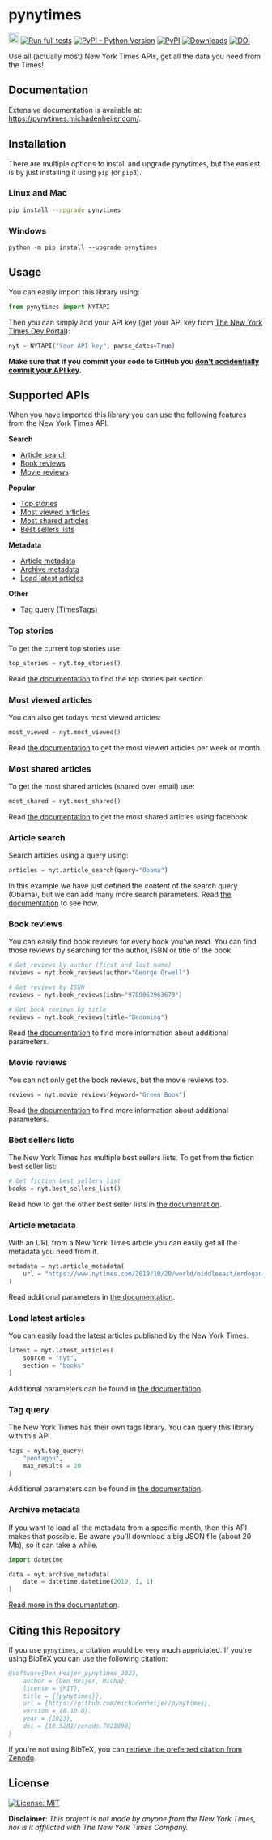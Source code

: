 # pynytimes

[<img src="https://raw.githubusercontent.com/michadenheijer/pynytimes/main/.github/poweredby_nytimes.png" height="20px">](https://developer.nytimes.com/) [![Run full tests](https://github.com/michadenheijer/pynytimes/actions/workflows/python-full-tests.yaml/badge.svg)](https://github.com/michadenheijer/pynytimes/actions/workflows/python-full-tests.yaml)
[![PyPI - Python Version](https://img.shields.io/pypi/pyversions/pynytimes)](https://pypi.org/project/pynytimes/) [![PyPI](https://img.shields.io/pypi/v/pynytimes)](https://pypi.org/project/pynytimes/) [![Downloads](https://pepy.tech/badge/pynytimes)](https://pepy.tech/project/pynytimes) [![DOI](https://zenodo.org/badge/216087297.svg)](https://zenodo.org/badge/latestdoi/216087297)

Use all (actually most) New York Times APIs, get all the data you need from the Times!

## Documentation

Extensive documentation is available at: https://pynytimes.michadenheijer.com/.

## Installation

There are multiple options to install and upgrade pynytimes, but the easiest is by just installing it using ```pip``` (or ```pip3```).
### Linux and Mac

```bash
pip install --upgrade pynytimes
```

### Windows

```shell
python -m pip install --upgrade pynytimes
```

## Usage

You can easily import this library using:

```python
from pynytimes import NYTAPI
```

Then you can simply add your API key (get your API key from [The New York Times Dev Portal](https://developer.nytimes.com/)):

```python
nyt = NYTAPI("Your API key", parse_dates=True)
```

**Make sure that if you commit your code to GitHub you [don't accidentially commit your API key](https://towardsdatascience.com/how-to-hide-your-api-keys-in-python-fb2e1a61b0a0).**

## Supported APIs

When you have imported this library you can use the following features from the New York Times API.

**Search**
- [Article search](https://pynytimes.michadenheijer.com/search/article-search)
- [Book reviews](https://pynytimes.michadenheijer.com/search/book-reviews)
- [Movie reviews](https://pynytimes.michadenheijer.com/search/movie-reviews)

**Popular**
- [Top stories](https://pynytimes.michadenheijer.com/popular/top-stories)
- [Most viewed articles](https://pynytimes.michadenheijer.com/popular/most-viewed)
- [Most shared articles](https://pynytimes.michadenheijer.com/popular/most-shared)
- [Best sellers lists](https://pynytimes.michadenheijer.com/popular/best-sellers-lists)

**Metadata**
- [Article metadata](https://pynytimes.michadenheijer.com/metadata/article-metadata)
- [Archive metadata](https://pynytimes.michadenheijer.com/metadata/archive-metadata)
- [Load latest articles](https://pynytimes.michadenheijer.com/metadata/latest-articles)

**Other**
- [Tag query (TimesTags)](https://pynytimes.michadenheijer.com/other/tags)

### Top stories

To get the current top stories use:

```python
top_stories = nyt.top_stories()
```
Read [the documentation](https://pynytimes.michadenheijer.com/popular/top-stories) to find the top stories per section.

### Most viewed articles

You can also get todays most viewed articles:

```python
most_viewed = nyt.most_viewed()
```
Read [the documentation](https://pynytimes.michadenheijer.com/popular/most-viewed) to get the most viewed articles per week or month.

### Most shared articles

To get the most shared articles (shared over email) use:

```python
most_shared = nyt.most_shared()
```

Read [the documentation](https://pynytimes.michadenheijer.com/popular/most-shared) to get the most shared articles using facebook.


### Article search

Search articles using a query using:

```python
articles = nyt.article_search(query="Obama")
```
In this example we have just defined the content of the search query (Obama), but we can add many more search parameters. Read [the documentation](https://pynytimes.michadenheijer.com/search/article-search) to see how.


### Book reviews

You can easily find book reviews for every book you've read. You can find those reviews by searching for the author, ISBN or title of the book.

```python
# Get reviews by author (first and last name)
reviews = nyt.book_reviews(author="George Orwell")

# Get reviews by ISBN
reviews = nyt.book_reviews(isbn="9780062963673")

# Get book reviews by title
reviews = nyt.book_reviews(title="Becoming")
```

Read [the documentation](https://pynytimes.michadenheijer.com/search/book-reviews) to find more information about additional parameters.

### Movie reviews

You can not only get the book reviews, but the movie reviews too.

```python
reviews = nyt.movie_reviews(keyword="Green Book")
```

Read [the documentation](https://pynytimes.michadenheijer.com/search/movie-reviews) to find more information about additional parameters.

### Best sellers lists

The New York Times has multiple best sellers lists. To get from the fiction best seller list:

```python
# Get fiction best sellers list
books = nyt.best_sellers_list()
```

Read how to get the other best seller lists in [the documentation](https://pynytimes.michadenheijer.com/popular/best-sellers-lists).

### Article metadata

With an URL from a New York Times article you can easily get all the metadata you need from it.

```python
metadata = nyt.article_metadata(
    url = "https://www.nytimes.com/2019/10/20/world/middleeast/erdogan-turkey-nuclear-weapons-trump.html"
)
```
Read additional parameters in [the documentation](https://pynytimes.michadenheijer.com/metadata/article-metadata).

### Load latest articles

You can easily load the latest articles published by the New York Times.

```python
latest = nyt.latest_articles(
    source = "nyt",
    section = "books"
)
```

Additional parameters can be found in [the documentation](https://pynytimes.michadenheijer.com/metadata/latest-articles).

### Tag query

The New York Times has their own tags library. You can query this library with this API.

```python
tags = nyt.tag_query(
    "pentagon",
    max_results = 20
)
```

Additional parameters can be found in [the documentation](https://pynytimes.michadenheijer.com/other/tags).

### Archive metadata

If you want to load all the metadata from a specific month, then this API makes that possible. Be aware you'll download a big JSON file (about 20 Mb), so it can take a while.

```python
import datetime

data = nyt.archive_metadata(
    date = datetime.datetime(2019, 1, 1)
)
```

[Read more in the documentation](https://pynytimes.michadenheijer.com/metadata/archive-metadata).

## Citing this Repository
If you use ```pynytimes```, a citation would be very much appriciated. If you're using BibTeX you can use the following citation:

```bib
@software{Den_Heijer_pynytimes_2023,
    author = {Den Heijer, Micha},
    license = {MIT},
    title = {{pynytimes}},
    url = {https://github.com/michadenheijer/pynytimes},
    version = {0.10.0},
    year = {2023},
    doi = {10.5281/zenodo.7821090}
}
```

If you're not using BibTeX, you can [retrieve the preferred citation from Zenodo](https://doi.org/10.5281/zenodo.7821090).

## License

[![License: MIT](https://img.shields.io/badge/License-MIT-yellow.svg)](LICENSE)

**Disclaimer**: *This project is not made by anyone from the New York Times, nor is it affiliated with The New York Times Company.*
